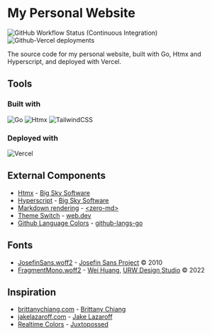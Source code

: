 # My Personal Website

![GitHub Workflow Status (Continuous Integration)](https://img.shields.io/github/actions/workflow/status/NDoolan360/NDoolan360-Site/ci.yml?logo=github&logoColor=white&label=CI)
![Github-Vercel deployments](https://img.shields.io/github/deployments/NDoolan360/NDoolan360-Site/production?logo=vercel&label=CD)

The source code for my personal website, built with Go, Htmx and Hyperscript, and deployed with Vercel.

## Tools

### Built with

![Go](https://img.shields.io/badge/Go-00ADD8?logo=go&logoColor=FFF)
![Htmx](https://img.shields.io/badge/Htmx-333?logo=htmx&logoColor=FFF)
![TailwindCSS](https://img.shields.io/badge/Tailwind%20CSS-0f172a?logo=tailwindcss&logoColor=06B6D4)

### Deployed with

![Vercel](https://img.shields.io/badge/Vercel-000?logo=vercel&logoColor=fff&link=https%3A%2F%2Fvercel.com%2F)

## External Components

- [Htmx](/public/scripts/htmx.min.js) - [Big Sky Software](https://github.com/bigskysoftware/htmx)
- [Hyperscript](/public/scripts/hypersript.min.js) - [Big Sky Software](https://github.com/bigskysoftware/_hyperscript)
- [Markdown rendering](/public/scripts/zero-md.min.js) - [\<zero-md\>](https://github.com/zerodevx/zero-md)
- [Theme Switch](/api/assets/logo/theme_switch.svg) - [web.dev](https://web.dev/patterns/theming/theme-switch)
- [Github Language Colors](/api/projects.go) - [github-langs-go](https://github.com/NDoolan360/github-langs-go)

## Fonts

- [JosefinSans.woff2](/public/fonts) - [Josefin Sans Project](https://github.com/ThomasJockin/JosefinSansFont-master) &copy; 2010
- [FragmentMono.woff2](/public/fonts) - [Wei Huang](https://weiweihuanghuang.github.io/), [URW Design Studio](https://www.urwtype.com) &copy; 2022

## Inspiration

- [brittanychiang.com](https://brittanychiang.com) - [Brittany Chiang](https://github.com/bchiang7)
- [jakelazaroff.com](https://jakelazaroff.com) - [Jake Lazaroff](https://github.com/jakelazaroff)
- [Realtime Colors](https://www.realtimecolors.com) - [Juxtopossed](https://github.com/juxtopposed)
